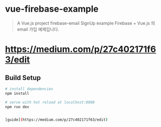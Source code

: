 # vue-firebase-example

> A Vue.js project firebase-email SignUp example
> Firebase + Vue.js 의 email 가입 예제입니다.

# https://medium.com/p/27c402171f63/edit

## Build Setup

``` bash
# install dependencies
npm install

# serve with hot reload at localhost:8080
npm run dev


[guide](https://medium.com/p/27c402171f63/edit)
